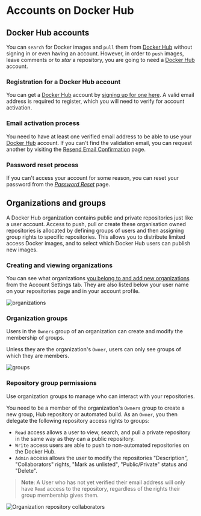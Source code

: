 <!--[metadata]>
+++
title = "Accounts on Docker Hub"
description = "Docker Hub accounts"
keywords = ["Docker, docker, registry, accounts, plans, Dockerfile, Docker Hub, docs,  documentation"]
[menu.main]
parent = "smn_pubhub"
weight = 1
+++
<![end-metadata]-->

# Accounts on Docker Hub

## Docker Hub accounts

You can `search` for Docker images and `pull` them from [Docker
Hub](https://hub.docker.com) without signing in or even having an
account. However, in order to `push` images, leave comments or to *star*
a repository, you are going to need a [Docker
Hub](https://hub.docker.com) account.

### Registration for a Docker Hub account

You can get a [Docker Hub](https://hub.docker.com) account by
[signing up for one here](https://hub.docker.com/account/signup/). A valid
email address is required to register, which you will need to verify for
account activation.

### Email activation process

You need to have at least one verified email address to be able to use your
[Docker Hub](https://hub.docker.com) account. If you can't find the validation email,
you can request another by visiting the [Resend Email Confirmation](
https://hub.docker.com/account/resend-email-confirmation/) page.

### Password reset process

If you can't access your account for some reason, you can reset your password
from the [*Password Reset*](https://hub.docker.com/account/forgot-password/)
page.

## Organizations and groups

A Docker Hub organization contains public and private repositories just like
a user account. Access to push, pull or create these organisation owned repositories
is allocated by defining groups of users and then assigning group rights to
specific repositories. This allows you to distribute limited access
Docker images, and to select which Docker Hub users can publish new images.

### Creating and viewing organizations

You can see what organizations [you belong to and add new organizations](
https://hub.docker.com/account/organizations/) from the Account Settings
tab. They are also listed below your user name on your repositories page
and in your account profile.

![organizations](/docker-hub/hub-images/orgs.png)

### Organization groups

Users in the `Owners` group of an organization can create and modify the
membership of groups.

Unless they are the organization's `Owner`, users can only see groups of which they
are members.

![groups](/docker-hub/hub-images/groups.png)

### Repository group permissions

Use organization groups to manage who can interact with your repositories.

You need to be a member of the organization's `Owners` group to create a new group,
Hub repository or automated build. As an `Owner`, you then delegate the following
repository access rights to groups:

- `Read` access allows a user to view, search, and pull a private repository in the
  same way as they can a public repository.
- `Write` access users are able to push to non-automated repositories on the Docker
  Hub.
- `Admin` access allows the user to modify the repositories "Description", "Collaborators" rights,
  "Mark as unlisted", "Public/Private" status and "Delete".

> **Note**: A User who has not yet verified their email address will only have
> `Read` access to the repository, regardless of the rights their group membership
>  gives them.

![Organization repository collaborators](/docker-hub/hub-images/org-repo-collaborators.png)


